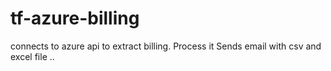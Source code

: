 # tf-azure-billing
connects to azure api to extract billing.
Process it
Sends email with csv and excel file
..